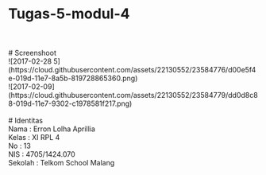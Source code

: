 # Tugas-5-modul-4
<br>
<br>
# Screenshoot
<br>
![2017-02-28 5](https://cloud.githubusercontent.com/assets/22130552/23584776/d00e5f4e-019d-11e7-8a5b-819728865360.png)<br>
![2017-02-09](https://cloud.githubusercontent.com/assets/22130552/23584779/dd0d8c88-019d-11e7-9302-c1978581f217.png)<br>
<br>
# Identitas<br>
Nama : Erron Lolha Aprillia<br>
Kelas : XI RPL 4<br>
No : 13<br>
NIS : 4705/1424.070<br>
Sekolah : Telkom School Malang<br>
